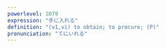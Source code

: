 ```yaml
---
powerlevel: 1079
expression: "手に入れる"
definition: "(v1,vi) to obtain; to procure; (P)"
pronunciation: "てにいれる"
---
```

